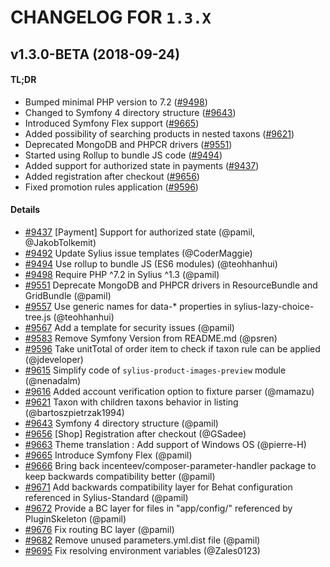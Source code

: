 # CHANGELOG FOR `1.3.X`

## v1.3.0-BETA (2018-09-24)

#### TL;DR

- Bumped minimal PHP version to 7.2 ([#9498](https://github.com/Sylius/Sylius/pull/9498))
- Changed to Symfony 4 directory structure ([#9643](https://github.com/Sylius/Sylius/pull/9643))
- Introduced Symfony Flex support ([#9665](https://github.com/Sylius/Sylius/pull/9665))
- Added possibility of searching products in nested taxons ([#9621](https://github.com/Sylius/Sylius/pull/9621))
- Deprecated MongoDB and PHPCR drivers ([#9551](https://github.com/Sylius/Sylius/pull/9551))
- Started using Rollup to bundle JS code ([#9494](https://github.com/Sylius/Sylius/pull/9494))
- Added support for authorized state in payments ([#9437](https://github.com/Sylius/Sylius/pull/9437))
- Added registration after checkout ([#9656](https://github.com/Sylius/Sylius/pull/9656))
- Fixed promotion rules application ([#9596](https://github.com/Sylius/Sylius/pull/9596))

#### Details

- [#9437](https://github.com/Sylius/Sylius/pull/9437) [Payment] Support for authorized state (@pamil, @JakobTolkemit)
- [#9492](https://github.com/Sylius/Sylius/pull/9492) Update Sylius issue templates (@CoderMaggie)
- [#9494](https://github.com/Sylius/Sylius/pull/9494) Use rollup to bundle JS (ES6 modules) (@teohhanhui)
- [#9498](https://github.com/Sylius/Sylius/pull/9498) Require PHP ^7.2 in Sylius ^1.3 (@pamil)
- [#9551](https://github.com/Sylius/Sylius/pull/9551) Deprecate MongoDB and PHPCR drivers in ResourceBundle and GridBundle (@pamil)
- [#9557](https://github.com/Sylius/Sylius/pull/9557) Use generic names for data-* properties in sylius-lazy-choice-tree.js (@teohhanhui)
- [#9567](https://github.com/Sylius/Sylius/pull/9567) Add a template for security issues (@pamil)
- [#9583](https://github.com/Sylius/Sylius/pull/9583) Remove Symfony Version from README.md (@psren)
- [#9596](https://github.com/Sylius/Sylius/pull/9596) Take unitTotal of order item to check if taxon rule can be applied (@jdeveloper)
- [#9615](https://github.com/Sylius/Sylius/pull/9615) Simplify code of `sylius-product-images-preview` module (@nenadalm)
- [#9616](https://github.com/Sylius/Sylius/pull/9616) Added account verification option to fixture parser (@mamazu)
- [#9621](https://github.com/Sylius/Sylius/pull/9621) Taxon with children taxons behavior in listing (@bartoszpietrzak1994)
- [#9643](https://github.com/Sylius/Sylius/pull/9643) Symfony 4 directory structure (@pamil)
- [#9656](https://github.com/Sylius/Sylius/pull/9656) [Shop] Registration after checkout (@GSadee)
- [#9663](https://github.com/Sylius/Sylius/pull/9663) Theme translation : Add support of Windows OS (@pierre-H)
- [#9665](https://github.com/Sylius/Sylius/pull/9665) Introduce Symfony Flex (@pamil)
- [#9666](https://github.com/Sylius/Sylius/pull/9666) Bring back incenteev/composer-parameter-handler package to keep backwards compatibility better (@pamil)
- [#9671](https://github.com/Sylius/Sylius/pull/9671) Add backwards compatibility layer for Behat configuration referenced in Sylius-Standard (@pamil)
- [#9672](https://github.com/Sylius/Sylius/pull/9672) Provide a BC layer for files in "app/config/" referenced by PluginSkeleton (@pamil)
- [#9676](https://github.com/Sylius/Sylius/pull/9676) Fix routing BC layer (@pamil)
- [#9682](https://github.com/Sylius/Sylius/pull/9682) Remove unused parameters.yml.dist file (@pamil)
- [#9695](https://github.com/Sylius/Sylius/pull/9695) Fix resolving environment variables (@Zales0123)
